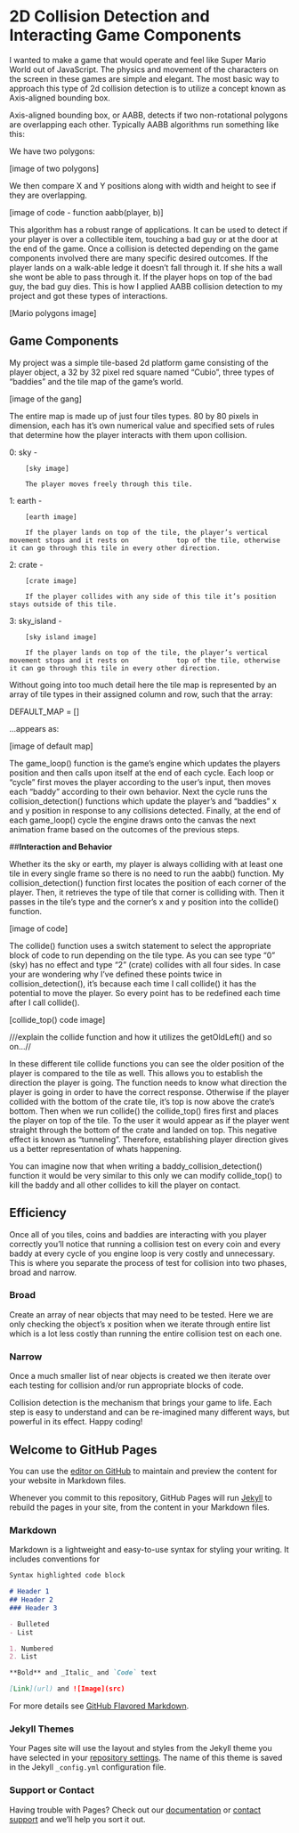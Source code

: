 # **2D Collision Detection and Interacting Game Components**

I wanted to make a game that would operate and feel like Super Mario World out of JavaScript. The physics and movement of the characters on the screen in these games are simple and elegant. 
The most basic way to approach this type of 2d collision detection is to utilize a concept known as Axis-aligned bounding box. 

Axis-aligned bounding box, or AABB, detects if two non-rotational polygons are overlapping each other. Typically AABB algorithms run something like this:

We have two polygons:

[image of two polygons]

We then compare X and Y positions along with width and height to see if they are overlapping.

[image of code - function aabb(player, b)]


 
 This algorithm has a robust range of applications. It can be used to detect if your player is over a collectible item, touching a bad guy or at the door at the end of the game. Once a collision is detected depending on the game components involved there are many specific desired outcomes. If the player lands on a walk-able ledge it doesn’t fall through it. If she hits a wall she wont be able to pass through it. If the player hops on top of the bad guy, the bad guy dies. This is how I applied AABB collision detection to my project and got these types of interactions.

[Mario polygons image]

## **Game Components**

My project was a simple tile-based 2d platform game consisting of the player object, a 32 by 32 pixel red square named “Cubio”, three types of “baddies” and the tile map of the game’s world. 

[image of the gang]

The entire map is made up of just four tiles types. 80 by 80 pixels in dimension, each has it’s own numerical value and specified sets of rules that determine how the player interacts with them upon collision.

0: sky -

		[sky image]

		The player moves freely through this tile.
1: earth -

		[earth image]

		If the player lands on top of the tile, the player’s vertical movement stops and it rests on 			top of the tile, otherwise it can go through this tile in every other direction.
2: crate -

		[crate image]

		If the player collides with any side of this tile it’s position stays outside of this tile.
3: sky_island -

		[sky island image]

		If the player lands on top of the tile, the player’s vertical movement stops and it rests on 			top of the tile, otherwise it can go through this tile in every other direction.

Without going into too much detail here the tile map is represented by an array of tile types in their assigned column and row, such that the array:

DEFAULT_MAP = []

...appears as:

[image of default map]

The game_loop() function is the game’s engine which updates the players position and then calls upon itself at the end of each cycle. Each loop or “cycle” first moves the player according to the user’s input, then moves each “baddy” according to their own behavior. Next the cycle runs the collision_detection() functions which update the player’s and “baddies” x and y position in response to any collisions detected. Finally, at the end of each game_loop() cycle the engine draws onto the canvas the next animation frame based on the outcomes of the previous steps.


##**Interaction and Behavior**

 Whether its the sky or earth, my player is always colliding with at least one tile in every single frame so there is no need to run the aabb() function. My collision_detection() function first locates the position of each corner of the player. Then, it retrieves the type of tile that corner is colliding with. Then it passes in the tile’s type and the corner’s x and y position into the collide() function. 

[image of code]



The collide() function uses a switch statement to select the appropriate block of code to run depending on the tile type. As you can see type “0” (sky) has no effect and type “2” (crate) collides with all four sides. In case your are wondering why I’ve defined these points twice in collision_detection(), it’s because each time I call collide() it has the potential to move the player. So every point has to be redefined each time after I call collide(). 

[collide_top() code image]


///explain the collide function and how it utilizes the getOldLeft() and so on...//

In these different tile collide functions you can see the older position of the player is compared to the tile as well. This allows you to establish the direction the player is going. The function needs to know what direction the player is going in order to have the correct response. Otherwise if the player collided with the bottom of the crate tile, it’s top is now above the crate’s bottom. Then when we run collide() the collide_top() fires first and places the player on top of the tile. To the user it would appear as if the player went straight through the bottom of the crate and landed on top. This negative effect is known as “tunneling”. Therefore, establishing player direction gives us a better representation of whats happening. 

You can imagine now that when writing a baddy_collision_detection() function it would be very similar to this only we can modify collide_top() to kill the baddy and all other collides to kill the player on contact.


## **Efficiency**

Once all of you tiles, coins and baddies are interacting with you player correctly you’ll notice that running a collision test on every coin and every baddy at every cycle of you engine loop is very costly and unnecessary. This is where you separate the process of test for collision into two phases, broad and narrow.


### **Broad**

Create an array of near objects that may need to be tested. Here we are only checking the object’s x position when we iterate through entire list which is a lot less costly than running the entire collision test on each one.

### **Narrow**

Once a much smaller list of near objects is created we then iterate over each testing for collision and/or run appropriate blocks of code.


Collision detection is the mechanism that brings your game to life. Each step is easy to understand and can be re-imagined many different ways, but powerful in its effect. Happy coding!













## Welcome to GitHub Pages

You can use the [editor on GitHub](https://github.com/AustinRhoads/2D-Collision-Detection-and-Interacting-Game-Components/edit/gh-pages/index.md) to maintain and preview the content for your website in Markdown files.

Whenever you commit to this repository, GitHub Pages will run [Jekyll](https://jekyllrb.com/) to rebuild the pages in your site, from the content in your Markdown files.

### Markdown

Markdown is a lightweight and easy-to-use syntax for styling your writing. It includes conventions for

```markdown
Syntax highlighted code block

# Header 1
## Header 2
### Header 3

- Bulleted
- List

1. Numbered
2. List

**Bold** and _Italic_ and `Code` text

[Link](url) and ![Image](src)
```

For more details see [GitHub Flavored Markdown](https://guides.github.com/features/mastering-markdown/).

### Jekyll Themes

Your Pages site will use the layout and styles from the Jekyll theme you have selected in your [repository settings](https://github.com/AustinRhoads/2D-Collision-Detection-and-Interacting-Game-Components/settings/pages). The name of this theme is saved in the Jekyll `_config.yml` configuration file.

### Support or Contact

Having trouble with Pages? Check out our [documentation](https://docs.github.com/categories/github-pages-basics/) or [contact support](https://support.github.com/contact) and we’ll help you sort it out.
